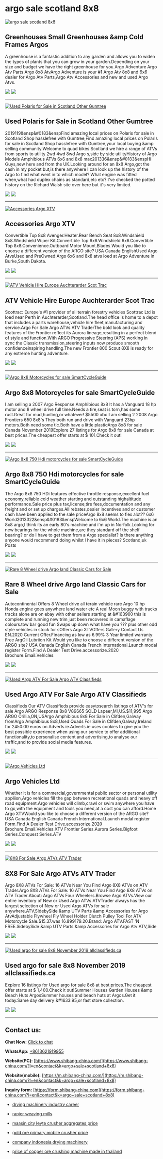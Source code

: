 # argo sale scotland 8x8

<a href="https://swt.shibang-china.com/?l=en&img&k=argo+sale+scotland+8x8" target="_blank">![argo sale scotland 8x8](http://static.shibang-china.com/all-800x300/4.jpg)</a>

## Greenhouses Small Greenhouses &amp Cold Frames Argos
A greenhouse is a fantastic addition to any garden and allows you to widen the types of plants that you can grow in your garden.Depending on your size and budget we have the right greenhouse for you.Argo Adventure Argo Atv Parts Argo 8x8 AtvArgo Adventure is your #1 Argo Atv 8x8 and 6x6 dealer for Argo Atv Parts,Argo Atv Accessories and new and used Argo Atvs.


<a href="https://whatsapp.shibangsoft.com/WhatsApp.php" target="_blank" title="WhatsApp">![](http://static.shibang-china.com/icon/whatsapp.png)</a> <a href="https://swt.shibang-china.com/?l=en&icon&k=argo+sale+scotland+8x8" target="_blank">![](http://static.shibang-china.com/icon/chat-en.png)</a>

---

<a href="https://swt.shibang-china.com/?l=en&img&k=argo+sale+scotland+8x8" target="_blank">![Used Polaris for Sale in Scotland Other Gumtree](http://static.shibang-china.com/all-800x300/499.jpg)</a>

## Used Polaris for Sale in Scotland Other Gumtree
2019119&ensp&#0183&enspFind amazing local prices on Polaris for sale in Scotland Shop hasslefree with Gumtree,Find amazing local prices on Polaris for sale in Scotland Shop hasslefree with Gumtree,your local buying &amp selling community.Welcome to quad bikes Scotland we hire a range of ATVs from sports to utility 2wd 4wd 8wd Argo s,side by side utilityHistory of Argo Models Amphibious ATVs 6x6 and 8x8 max201336&ensp&#0183&enspHi Guys,new here and from the UK.Looking around for an 8x8 Argo,got the cash in my pocket but,is there anywhere I can look up the history of the Argo to find what went in to which model? What engine was fitted when,what had duplex chains as standard,etc etc? I've checked the potted history on the Richard Walsh site over here but it's very limited.


<a href="https://whatsapp.shibangsoft.com/WhatsApp.php" target="_blank" title="WhatsApp">![](http://static.shibang-china.com/icon/whatsapp.png)</a> <a href="https://swt.shibang-china.com/?l=en&icon&k=argo+sale+scotland+8x8" target="_blank">![](http://static.shibang-china.com/icon/chat-en.png)</a>

---

<a href="https://swt.shibang-china.com/?l=en&img&k=argo+sale+scotland+8x8" target="_blank">![Accessories Argo XTV](http://static.shibang-china.com/all-800x300/387.jpg)</a>

## Accessories Argo XTV
Convertible Top 8x8 Avenger.Heater.Rear Bench Seat 8x8.Windshield 8x8.Windshield Wiper Kit.Convertible Top 6x6.Windshield 6x6.Convertible Top 8x8.Convenience.Outboard Motor Mount.Blades.Would you like to choose a different version of the ARGO site? USA Canada EnglishUsed Argo AtvsUsed and PreOwned Argo 6x6 and 8x8 atvs loed at Argo Adventure in Burke,South Dakota.


<a href="https://whatsapp.shibangsoft.com/WhatsApp.php" target="_blank" title="WhatsApp">![](http://static.shibang-china.com/icon/whatsapp.png)</a> <a href="https://swt.shibang-china.com/?l=en&icon&k=argo+sale+scotland+8x8" target="_blank">![](http://static.shibang-china.com/icon/chat-en.png)</a>

---

<a href="https://swt.shibang-china.com/?l=en&img&k=argo+sale+scotland+8x8" target="_blank">![ATV Vehicle Hire Europe Auchterarder Scot Trac](http://static.shibang-china.com/all-800x300/1178.jpg)</a>

## ATV Vehicle Hire Europe Auchterarder Scot Trac
Scottrac: Europe's #1 provider of all terrain forestry vehicles Scottrac Ltd is loed near Perth in Auchterarder,Scotland.The head office is home to a depot that includes a parts warehouse,vehicle hire fleet,manufacturing and service.Argo For Sale Argo ATVs ATV TraderThe bold look and quality features of the Frontier reflect its Aurora lineage,resulting in a perfect blend of style and function.With ARGO Progressive Steering (APS) working in sync the Classic transmission,steering inputs now produce smooth confidenceinspiring handling.The new Frontier 800 Scout 8X8 is ready for any extreme hunting adventure.


<a href="https://whatsapp.shibangsoft.com/WhatsApp.php" target="_blank" title="WhatsApp">![](http://static.shibang-china.com/icon/whatsapp.png)</a> <a href="https://swt.shibang-china.com/?l=en&icon&k=argo+sale+scotland+8x8" target="_blank">![](http://static.shibang-china.com/icon/chat-en.png)</a>

---

<a href="https://swt.shibang-china.com/?l=en&img&k=argo+sale+scotland+8x8" target="_blank">![Argo 8x8 Motorcycles for sale SmartCycleGuide](http://static.shibang-china.com/all-800x300/403.jpg)</a>

## Argo 8x8 Motorcycles for sale SmartCycleGuide
I am selling a 2007 Argo Response Amphibious 8x8 It has a Vanguard 18 hp motor and 8 wheel drive full time.Needs a tire,seat is torn,has some rust.Great for mud,hunting,or whatever! $5500 obo I am selling 2 2008 Argo Frontiers 650 8x8's They both run and drive with Vanguard 23hp motors.Both need some tlc.Both have a little plasticArgo 8x8 for sale Canada November 2019Explore 27 listings for Argo 8x8 for sale Canada at best prices.The cheapest offer starts at $ 101.Check it out!


<a href="https://whatsapp.shibangsoft.com/WhatsApp.php" target="_blank" title="WhatsApp">![](http://static.shibang-china.com/icon/whatsapp.png)</a> <a href="https://swt.shibang-china.com/?l=en&icon&k=argo+sale+scotland+8x8" target="_blank">![](http://static.shibang-china.com/icon/chat-en.png)</a>

---

<a href="https://swt.shibang-china.com/?l=en&img&k=argo+sale+scotland+8x8" target="_blank">![Argo 8x8 750 Hdi motorcycles for sale SmartCycleGuide](http://static.shibang-china.com/all-800x300/1097.jpg)</a>

## Argo 8x8 750 Hdi motorcycles for sale SmartCycleGuide
The Argo 8x8 750 HDi features effective throttle response,excellent fuel economy,reliable cold weather starting and outstanding highaltitude performance.Sale price plus tax,license,tire fees,documentation and any freight and or set up charges.All rebates,dealer incentives and or customer cash have been applied to the sale priceArgo 8x8 seems to flex alot?? 6x6 World2013322&ensp&#0183&enspWelcome to 6x6 World.The machine is an 8x8 argo,I think its an early 80's machine and i'm up in Norfolk.Looking for new bearings for the whole machine,are they standard off the shelf bearing? or do I have to get them from a Argo specialist? Is there anything anyone would recommend doing whilst I have it in pieces? Scotland,uk Posts


<a href="https://whatsapp.shibangsoft.com/WhatsApp.php" target="_blank" title="WhatsApp">![](http://static.shibang-china.com/icon/whatsapp.png)</a> <a href="https://swt.shibang-china.com/?l=en&icon&k=argo+sale+scotland+8x8" target="_blank">![](http://static.shibang-china.com/icon/chat-en.png)</a>

---

<a href="https://swt.shibang-china.com/?l=en&img&k=argo+sale+scotland+8x8" target="_blank">![Rare 8 Wheel drive Argo land Classic Cars for Sale](http://static.shibang-china.com/all-800x300/622.jpg)</a>

## Rare 8 Wheel drive Argo land Classic Cars for Sale
Autocontinental Offers 8 Wheel drive all terain vehicle rare Argo 10 hp Honda engine goes anywhere land water etc A real Moon buggy with tracks tracks alone are on ebay with other sellers starting at &#163900 this is complete and running new trim just been recovered in camaflage colours.tow bar good fun Swaps up down what have you ??? plus other odd style vehicles in stock for sOffers Argo XTVOffers Gallery Contact Us EN.2020 Current Offer.Financing as low as 6.99% 3 Year limited warranty Free ArgOil Lubriion Kit Would you like to choose a different version of the ARGO site? USA Canada English Canada French International.Launch modal register Form.Find A Dealer Test Drive.accessorize.2020 Brochure.Email.Vehicles


<a href="https://whatsapp.shibangsoft.com/WhatsApp.php" target="_blank" title="WhatsApp">![](http://static.shibang-china.com/icon/whatsapp.png)</a> <a href="https://swt.shibang-china.com/?l=en&icon&k=argo+sale+scotland+8x8" target="_blank">![](http://static.shibang-china.com/icon/chat-en.png)</a>

---

<a href="https://swt.shibang-china.com/?l=en&img&k=argo+sale+scotland+8x8" target="_blank">![Used Argo ATV For Sale Argo ATV Classifieds](http://static.shibang-china.com/all-800x300/1278.jpg)</a>

## Used Argo ATV For Sale Argo ATV Classifieds
Classifieds Our ATV Classifieds provide easytosearch listings of ATV's for sale Argo ARGO Response 8x8 V89665 SOLD Lapeer,MI,US.$11,995 Argo ARGO Orillia,ON,USArgo Amphibious 8x8 For Sale in Clifden,Galway fromArgo Amphibious 8x8,Used Quads For Sale in Clifden,Galway,Ireland for 2450.00 euros on Adverts.ie.Adverts.ie uses cookies to give you the best possible experience when using our service to offer additional functionality,to personalise content and advertising,to analyse our traffic,and to provide social media features.


<a href="https://whatsapp.shibangsoft.com/WhatsApp.php" target="_blank" title="WhatsApp">![](http://static.shibang-china.com/icon/whatsapp.png)</a> <a href="https://swt.shibang-china.com/?l=en&icon&k=argo+sale+scotland+8x8" target="_blank">![](http://static.shibang-china.com/icon/chat-en.png)</a>

---

<a href="https://swt.shibang-china.com/?l=en&img&k=argo+sale+scotland+8x8" target="_blank">![Argo Vehicles Ltd](http://static.shibang-china.com/all-800x300/654.jpg)</a>

## Argo Vehicles Ltd
Whether it is for a commercial,governmental public sector or personal utility appliion,Argo vehicles fill the gap between recreational quads and heavy off road equipment.Argo vehicles will climb,crawl or swim anywhere you have to go,with the equipment and tools you need,at a cost you can afford.Home Argo XTVWould you like to choose a different version of the ARGO site? USA Canada English Canada French International.Launch modal register Form.Find A Dealer Test Drive.accessorize.2020 Brochure.Email.Vehicles.XTV Frontier Series.Aurora Series.Bigfoot Series.Conquest Series.ATV


<a href="https://whatsapp.shibangsoft.com/WhatsApp.php" target="_blank" title="WhatsApp">![](http://static.shibang-china.com/icon/whatsapp.png)</a> <a href="https://swt.shibang-china.com/?l=en&icon&k=argo+sale+scotland+8x8" target="_blank">![](http://static.shibang-china.com/icon/chat-en.png)</a>

---

<a href="https://swt.shibang-china.com/?l=en&img&k=argo+sale+scotland+8x8" target="_blank">![8X8 For Sale Argo ATVs ATV Trader](http://static.shibang-china.com/all-800x300/1084.jpg)</a>

## 8X8 For Sale Argo ATVs ATV Trader
Argo 8X8 ATVs For Sale: 16 ATVs Near You Find Argo 8X8 ATVs on ATV Trader.Argo 8X8 ATVs For Sale: 16 ATVs Near You Find Argo 8X8 ATVs on ATV Trader.About: Argo ATVs Four Wheelers.Browse Argo ATVs.View our entire inventory of New or Used Argo ATVs.ATVTrader always has the largest selection of New or Used Argo ATVs for sale anywhere.ATV,SidebySide &amp UTV Parts &amp Accessories for Argo AtvAdjustable Flywheel Fly Wheel Holder Clutch Pulley Tool For ATV Motorcycle Sale.$15.37.was $16.89 9% OFF.Free shipping.1 product rating 1 product ratings ARGO ATV PART 60674 BRAKE DISC FITS: AVENGER &amp FRONTIER 8X8 AND 6X6.$179.20.Brand: Argo ATV.FAST 'N FREE.SidebySide &amp UTV Parts &amp Accessories for Argo Atv ATV,Side


<a href="https://whatsapp.shibangsoft.com/WhatsApp.php" target="_blank" title="WhatsApp">![](http://static.shibang-china.com/icon/whatsapp.png)</a> <a href="https://swt.shibang-china.com/?l=en&icon&k=argo+sale+scotland+8x8" target="_blank">![](http://static.shibang-china.com/icon/chat-en.png)</a>

---

<a href="https://swt.shibang-china.com/?l=en&img&k=argo+sale+scotland+8x8" target="_blank">![Used argo for sale 8x8 November 2019 allclassifieds.ca](http://static.shibang-china.com/all-800x300/245.jpg)</a>

## Used argo for sale 8x8 November 2019 allclassifieds.ca
Explore 16 listings for Used argo for sale 8x8 at best prices.The cheapest offer starts at $ 1,400.Check it out!Summer Houses Garden Houses &amp Beach Huts ArgosSummer houses and beach huts at Argos.Get it today.Same day delivery &#1633.95,or fast store collection.


<a href="https://whatsapp.shibangsoft.com/WhatsApp.php" target="_blank" title="WhatsApp">![](http://static.shibang-china.com/icon/whatsapp.png)</a> <a href="https://swt.shibang-china.com/?l=en&icon&k=argo+sale+scotland+8x8" target="_blank">![](http://static.shibang-china.com/icon/chat-en.png)</a>

---
## Contact us:

**Chat Now:** [Click to chat](https://swt.shibang-china.com?l=en&contact&k=argo+sale+scotland+8x8)

**WhatsApp:**  [+8613621919955](https://whatsapp.shibangsoft.com/WhatsApp.php)

**Website(PC):** [https://www.shibang-china.com/](https://www.shibang-china.com/?l=en&contact&k=argo+sale+scotland+8x8)

**Website(mobile):** [https://m.shibang-china.com/](https://m.shibang-china.com/?l=en&contact&k=argo+sale+scotland+8x8)

**Inquiry form:** [https://form.shibang-china.com](https://form.shibang-china.com?l=en&contact&k=argo+sale+scotland+8x8)

* [drying machinery industry career](../125/drying%20machinery%20industry%20career.md)

* [rapier weaving mills](../118/rapier%20weaving%20mills.md)

* [maasin city leyte crusher aggregates price](../111/maasin%20city%20leyte%20crusher%20aggregates%20price.md)

* [gold ore primary mobile crusher price](../119/gold%20ore%20primary%20mobile%20crusher%20price.md)

* [company indonesia drying machinery](../125/company%20indonesia%20drying%20machinery.md)

* [price of copper ore crushing machine made in thailand](../122/price%20of%20copper%20ore%20crushing%20machine%20made%20in%20thailand.md)